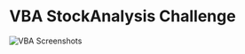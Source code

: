 # VBA StockAnalysis Challenge

![VBA Screenshots](https://user-images.githubusercontent.com/113560850/197076791-f30cf066-6af0-49d6-bca3-94429a9f68a6.png)
